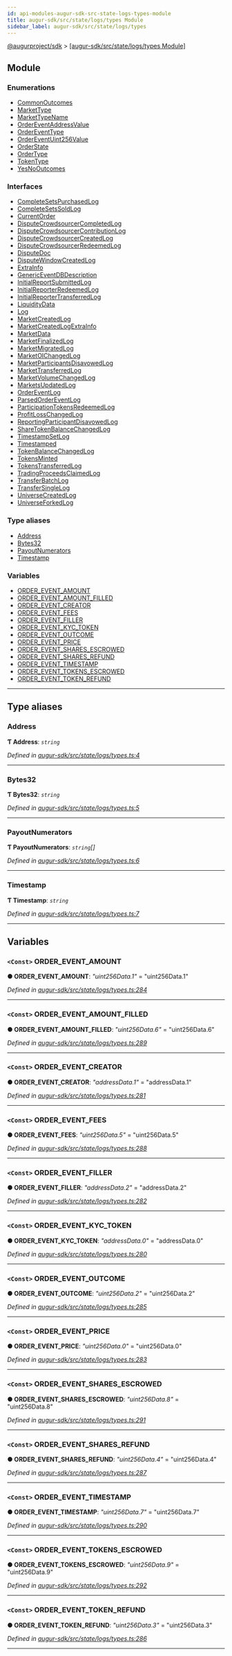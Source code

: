 ```yaml
---
id: api-modules-augur-sdk-src-state-logs-types-module
title: augur-sdk/src/state/logs/types Module
sidebar_label: augur-sdk/src/state/logs/types
---
```


[@augurproject/sdk](api-readme.md) > [[augur-sdk/src/state/logs/types Module]](api-modules-augur-sdk-src-state-logs-types-module.md)

## Module

### Enumerations

* [CommonOutcomes](api-enums-augur-sdk-src-state-logs-types-commonoutcomes.md)
* [MarketType](api-enums-augur-sdk-src-state-logs-types-markettype.md)
* [MarketTypeName](api-enums-augur-sdk-src-state-logs-types-markettypename.md)
* [OrderEventAddressValue](api-enums-augur-sdk-src-state-logs-types-ordereventaddressvalue.md)
* [OrderEventType](api-enums-augur-sdk-src-state-logs-types-ordereventtype.md)
* [OrderEventUint256Value](api-enums-augur-sdk-src-state-logs-types-ordereventuint256value.md)
* [OrderState](api-enums-augur-sdk-src-state-logs-types-orderstate.md)
* [OrderType](api-enums-augur-sdk-src-state-logs-types-ordertype.md)
* [TokenType](api-enums-augur-sdk-src-state-logs-types-tokentype.md)
* [YesNoOutcomes](api-enums-augur-sdk-src-state-logs-types-yesnooutcomes.md)

### Interfaces

* [CompleteSetsPurchasedLog](api-interfaces-augur-sdk-src-state-logs-types-completesetspurchasedlog.md)
* [CompleteSetsSoldLog](api-interfaces-augur-sdk-src-state-logs-types-completesetssoldlog.md)
* [CurrentOrder](api-interfaces-augur-sdk-src-state-logs-types-currentorder.md)
* [DisputeCrowdsourcerCompletedLog](api-interfaces-augur-sdk-src-state-logs-types-disputecrowdsourcercompletedlog.md)
* [DisputeCrowdsourcerContributionLog](api-interfaces-augur-sdk-src-state-logs-types-disputecrowdsourcercontributionlog.md)
* [DisputeCrowdsourcerCreatedLog](api-interfaces-augur-sdk-src-state-logs-types-disputecrowdsourcercreatedlog.md)
* [DisputeCrowdsourcerRedeemedLog](api-interfaces-augur-sdk-src-state-logs-types-disputecrowdsourcerredeemedlog.md)
* [DisputeDoc](api-interfaces-augur-sdk-src-state-logs-types-disputedoc.md)
* [DisputeWindowCreatedLog](api-interfaces-augur-sdk-src-state-logs-types-disputewindowcreatedlog.md)
* [ExtraInfo](api-interfaces-augur-sdk-src-state-logs-types-extrainfo.md)
* [GenericEventDBDescription](api-interfaces-augur-sdk-src-state-logs-types-genericeventdbdescription.md)
* [InitialReportSubmittedLog](api-interfaces-augur-sdk-src-state-logs-types-initialreportsubmittedlog.md)
* [InitialReporterRedeemedLog](api-interfaces-augur-sdk-src-state-logs-types-initialreporterredeemedlog.md)
* [InitialReporterTransferredLog](api-interfaces-augur-sdk-src-state-logs-types-initialreportertransferredlog.md)
* [LiquidityData](api-interfaces-augur-sdk-src-state-logs-types-liquiditydata.md)
* [Log](api-interfaces-augur-sdk-src-state-logs-types-log.md)
* [MarketCreatedLog](api-interfaces-augur-sdk-src-state-logs-types-marketcreatedlog.md)
* [MarketCreatedLogExtraInfo](api-interfaces-augur-sdk-src-state-logs-types-marketcreatedlogextrainfo.md)
* [MarketData](api-interfaces-augur-sdk-src-state-logs-types-marketdata.md)
* [MarketFinalizedLog](api-interfaces-augur-sdk-src-state-logs-types-marketfinalizedlog.md)
* [MarketMigratedLog](api-interfaces-augur-sdk-src-state-logs-types-marketmigratedlog.md)
* [MarketOIChangedLog](api-interfaces-augur-sdk-src-state-logs-types-marketoichangedlog.md)
* [MarketParticipantsDisavowedLog](api-interfaces-augur-sdk-src-state-logs-types-marketparticipantsdisavowedlog.md)
* [MarketTransferredLog](api-interfaces-augur-sdk-src-state-logs-types-markettransferredlog.md)
* [MarketVolumeChangedLog](api-interfaces-augur-sdk-src-state-logs-types-marketvolumechangedlog.md)
* [MarketsUpdatedLog](api-interfaces-augur-sdk-src-state-logs-types-marketsupdatedlog.md)
* [OrderEventLog](api-interfaces-augur-sdk-src-state-logs-types-ordereventlog.md)
* [ParsedOrderEventLog](api-interfaces-augur-sdk-src-state-logs-types-parsedordereventlog.md)
* [ParticipationTokensRedeemedLog](api-interfaces-augur-sdk-src-state-logs-types-participationtokensredeemedlog.md)
* [ProfitLossChangedLog](api-interfaces-augur-sdk-src-state-logs-types-profitlosschangedlog.md)
* [ReportingParticipantDisavowedLog](api-interfaces-augur-sdk-src-state-logs-types-reportingparticipantdisavowedlog.md)
* [ShareTokenBalanceChangedLog](api-interfaces-augur-sdk-src-state-logs-types-sharetokenbalancechangedlog.md)
* [TimestampSetLog](api-interfaces-augur-sdk-src-state-logs-types-timestampsetlog.md)
* [Timestamped](api-interfaces-augur-sdk-src-state-logs-types-timestamped.md)
* [TokenBalanceChangedLog](api-interfaces-augur-sdk-src-state-logs-types-tokenbalancechangedlog.md)
* [TokensMinted](api-interfaces-augur-sdk-src-state-logs-types-tokensminted.md)
* [TokensTransferredLog](api-interfaces-augur-sdk-src-state-logs-types-tokenstransferredlog.md)
* [TradingProceedsClaimedLog](api-interfaces-augur-sdk-src-state-logs-types-tradingproceedsclaimedlog.md)
* [TransferBatchLog](api-interfaces-augur-sdk-src-state-logs-types-transferbatchlog.md)
* [TransferSingleLog](api-interfaces-augur-sdk-src-state-logs-types-transfersinglelog.md)
* [UniverseCreatedLog](api-interfaces-augur-sdk-src-state-logs-types-universecreatedlog.md)
* [UniverseForkedLog](api-interfaces-augur-sdk-src-state-logs-types-universeforkedlog.md)

### Type aliases

* [Address](api-modules-augur-sdk-src-state-logs-types-module.md#address)
* [Bytes32](api-modules-augur-sdk-src-state-logs-types-module.md#bytes32)
* [PayoutNumerators](api-modules-augur-sdk-src-state-logs-types-module.md#payoutnumerators)
* [Timestamp](api-modules-augur-sdk-src-state-logs-types-module.md#timestamp)

### Variables

* [ORDER_EVENT_AMOUNT](api-modules-augur-sdk-src-state-logs-types-module.md#order_event_amount)
* [ORDER_EVENT_AMOUNT_FILLED](api-modules-augur-sdk-src-state-logs-types-module.md#order_event_amount_filled)
* [ORDER_EVENT_CREATOR](api-modules-augur-sdk-src-state-logs-types-module.md#order_event_creator)
* [ORDER_EVENT_FEES](api-modules-augur-sdk-src-state-logs-types-module.md#order_event_fees)
* [ORDER_EVENT_FILLER](api-modules-augur-sdk-src-state-logs-types-module.md#order_event_filler)
* [ORDER_EVENT_KYC_TOKEN](api-modules-augur-sdk-src-state-logs-types-module.md#order_event_kyc_token)
* [ORDER_EVENT_OUTCOME](api-modules-augur-sdk-src-state-logs-types-module.md#order_event_outcome)
* [ORDER_EVENT_PRICE](api-modules-augur-sdk-src-state-logs-types-module.md#order_event_price)
* [ORDER_EVENT_SHARES_ESCROWED](api-modules-augur-sdk-src-state-logs-types-module.md#order_event_shares_escrowed)
* [ORDER_EVENT_SHARES_REFUND](api-modules-augur-sdk-src-state-logs-types-module.md#order_event_shares_refund)
* [ORDER_EVENT_TIMESTAMP](api-modules-augur-sdk-src-state-logs-types-module.md#order_event_timestamp)
* [ORDER_EVENT_TOKENS_ESCROWED](api-modules-augur-sdk-src-state-logs-types-module.md#order_event_tokens_escrowed)
* [ORDER_EVENT_TOKEN_REFUND](api-modules-augur-sdk-src-state-logs-types-module.md#order_event_token_refund)

---

## Type aliases

<a id="address"></a>

###  Address

**Ƭ Address**: *`string`*

*Defined in [augur-sdk/src/state/logs/types.ts:4](https://github.com/AugurProject/augur/blob/1e1466f1d3/packages/augur-sdk/src/state/logs/types.ts#L4)*

___
<a id="bytes32"></a>

###  Bytes32

**Ƭ Bytes32**: *`string`*

*Defined in [augur-sdk/src/state/logs/types.ts:5](https://github.com/AugurProject/augur/blob/1e1466f1d3/packages/augur-sdk/src/state/logs/types.ts#L5)*

___
<a id="payoutnumerators"></a>

###  PayoutNumerators

**Ƭ PayoutNumerators**: *`string`[]*

*Defined in [augur-sdk/src/state/logs/types.ts:6](https://github.com/AugurProject/augur/blob/1e1466f1d3/packages/augur-sdk/src/state/logs/types.ts#L6)*

___
<a id="timestamp"></a>

###  Timestamp

**Ƭ Timestamp**: *`string`*

*Defined in [augur-sdk/src/state/logs/types.ts:7](https://github.com/AugurProject/augur/blob/1e1466f1d3/packages/augur-sdk/src/state/logs/types.ts#L7)*

___

## Variables

<a id="order_event_amount"></a>

### `<Const>` ORDER_EVENT_AMOUNT

**● ORDER_EVENT_AMOUNT**: *"uint256Data.1"* = "uint256Data.1"

*Defined in [augur-sdk/src/state/logs/types.ts:284](https://github.com/AugurProject/augur/blob/1e1466f1d3/packages/augur-sdk/src/state/logs/types.ts#L284)*

___
<a id="order_event_amount_filled"></a>

### `<Const>` ORDER_EVENT_AMOUNT_FILLED

**● ORDER_EVENT_AMOUNT_FILLED**: *"uint256Data.6"* = "uint256Data.6"

*Defined in [augur-sdk/src/state/logs/types.ts:289](https://github.com/AugurProject/augur/blob/1e1466f1d3/packages/augur-sdk/src/state/logs/types.ts#L289)*

___
<a id="order_event_creator"></a>

### `<Const>` ORDER_EVENT_CREATOR

**● ORDER_EVENT_CREATOR**: *"addressData.1"* = "addressData.1"

*Defined in [augur-sdk/src/state/logs/types.ts:281](https://github.com/AugurProject/augur/blob/1e1466f1d3/packages/augur-sdk/src/state/logs/types.ts#L281)*

___
<a id="order_event_fees"></a>

### `<Const>` ORDER_EVENT_FEES

**● ORDER_EVENT_FEES**: *"uint256Data.5"* = "uint256Data.5"

*Defined in [augur-sdk/src/state/logs/types.ts:288](https://github.com/AugurProject/augur/blob/1e1466f1d3/packages/augur-sdk/src/state/logs/types.ts#L288)*

___
<a id="order_event_filler"></a>

### `<Const>` ORDER_EVENT_FILLER

**● ORDER_EVENT_FILLER**: *"addressData.2"* = "addressData.2"

*Defined in [augur-sdk/src/state/logs/types.ts:282](https://github.com/AugurProject/augur/blob/1e1466f1d3/packages/augur-sdk/src/state/logs/types.ts#L282)*

___
<a id="order_event_kyc_token"></a>

### `<Const>` ORDER_EVENT_KYC_TOKEN

**● ORDER_EVENT_KYC_TOKEN**: *"addressData.0"* = "addressData.0"

*Defined in [augur-sdk/src/state/logs/types.ts:280](https://github.com/AugurProject/augur/blob/1e1466f1d3/packages/augur-sdk/src/state/logs/types.ts#L280)*

___
<a id="order_event_outcome"></a>

### `<Const>` ORDER_EVENT_OUTCOME

**● ORDER_EVENT_OUTCOME**: *"uint256Data.2"* = "uint256Data.2"

*Defined in [augur-sdk/src/state/logs/types.ts:285](https://github.com/AugurProject/augur/blob/1e1466f1d3/packages/augur-sdk/src/state/logs/types.ts#L285)*

___
<a id="order_event_price"></a>

### `<Const>` ORDER_EVENT_PRICE

**● ORDER_EVENT_PRICE**: *"uint256Data.0"* = "uint256Data.0"

*Defined in [augur-sdk/src/state/logs/types.ts:283](https://github.com/AugurProject/augur/blob/1e1466f1d3/packages/augur-sdk/src/state/logs/types.ts#L283)*

___
<a id="order_event_shares_escrowed"></a>

### `<Const>` ORDER_EVENT_SHARES_ESCROWED

**● ORDER_EVENT_SHARES_ESCROWED**: *"uint256Data.8"* = "uint256Data.8"

*Defined in [augur-sdk/src/state/logs/types.ts:291](https://github.com/AugurProject/augur/blob/1e1466f1d3/packages/augur-sdk/src/state/logs/types.ts#L291)*

___
<a id="order_event_shares_refund"></a>

### `<Const>` ORDER_EVENT_SHARES_REFUND

**● ORDER_EVENT_SHARES_REFUND**: *"uint256Data.4"* = "uint256Data.4"

*Defined in [augur-sdk/src/state/logs/types.ts:287](https://github.com/AugurProject/augur/blob/1e1466f1d3/packages/augur-sdk/src/state/logs/types.ts#L287)*

___
<a id="order_event_timestamp"></a>

### `<Const>` ORDER_EVENT_TIMESTAMP

**● ORDER_EVENT_TIMESTAMP**: *"uint256Data.7"* = "uint256Data.7"

*Defined in [augur-sdk/src/state/logs/types.ts:290](https://github.com/AugurProject/augur/blob/1e1466f1d3/packages/augur-sdk/src/state/logs/types.ts#L290)*

___
<a id="order_event_tokens_escrowed"></a>

### `<Const>` ORDER_EVENT_TOKENS_ESCROWED

**● ORDER_EVENT_TOKENS_ESCROWED**: *"uint256Data.9"* = "uint256Data.9"

*Defined in [augur-sdk/src/state/logs/types.ts:292](https://github.com/AugurProject/augur/blob/1e1466f1d3/packages/augur-sdk/src/state/logs/types.ts#L292)*

___
<a id="order_event_token_refund"></a>

### `<Const>` ORDER_EVENT_TOKEN_REFUND

**● ORDER_EVENT_TOKEN_REFUND**: *"uint256Data.3"* = "uint256Data.3"

*Defined in [augur-sdk/src/state/logs/types.ts:286](https://github.com/AugurProject/augur/blob/1e1466f1d3/packages/augur-sdk/src/state/logs/types.ts#L286)*

___

